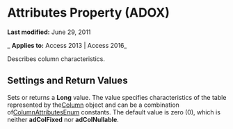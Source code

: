 
# Attributes Property (ADOX)

 **Last modified:** June 29, 2011

 _ **Applies to:** Access 2013 | Access 2016_



Describes column characteristics.

## Settings and Return Values

Sets or returns a  **Long** value. The value specifies characteristics of the table represented by the[Column](ad38c2df-f704-0599-4b7a-8556e430ba46.md) object and can be a combination of[ColumnAttributesEnum](ec060342-5ec0-020c-dea0-aa64420b73d7.md) constants. The default value is zero (0), which is neither **adColFixed** nor **adColNullable**.

